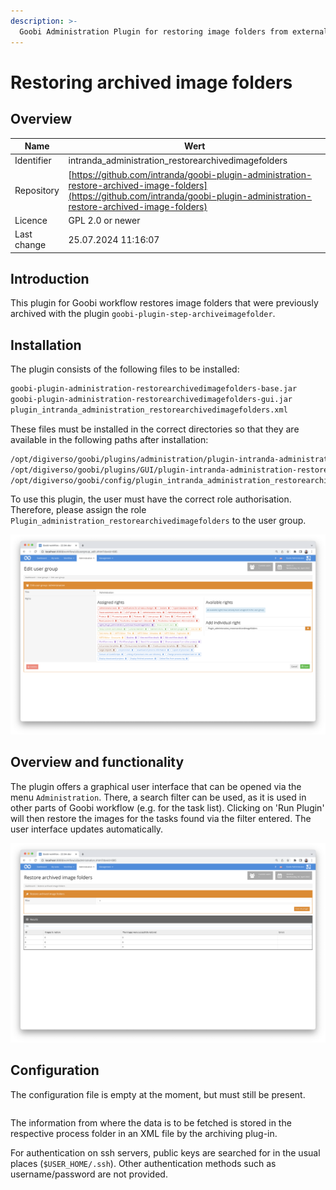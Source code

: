 ```yaml
---
description: >-
  Goobi Administration Plugin for restoring image folders from external storage
---
```


# Restoring archived image folders

## Overview

Name                     | Wert
-------------------------|-----------
Identifier               | intranda_administration_restorearchivedimagefolders
Repository               | [https://github.com/intranda/goobi-plugin-administration-restore-archived-image-folders](https://github.com/intranda/goobi-plugin-administration-restore-archived-image-folders)
Licence              | GPL 2.0 or newer 
Last change    | 25.07.2024 11:16:07


## Introduction
This plugin for Goobi workflow restores image folders that were previously archived with the plugin `goobi-plugin-step-archiveimagefolder`.


## Installation
The plugin consists of the following files to be installed:

```bash
goobi-plugin-administration-restorearchivedimagefolders-base.jar
goobi-plugin-administration-restorearchivedimagefolders-gui.jar
plugin_intranda_administration_restorearchivedimagefolders.xml
```

These files must be installed in the correct directories so that they are available in the following paths after installation:

```bash
/opt/digiverso/goobi/plugins/administration/plugin-intranda-administration-restorearchivedimagefolders-base.jar
/opt/digiverso/goobi/plugins/GUI/plugin-intranda-administration-restorearchivedimagefolders-gui.jar
/opt/digiverso/goobi/config/plugin_intranda_administration_restorearchivedimagefolders.xml
```

To use this plugin, the user must have the correct role authorisation. Therefore, please assign the role `Plugin_administration_restorearchivedimagefolders` to the user group.

![Correctly assigned role for the users](images/goobi-plugin-administration-restore-archived-image-folders_screen1_en.png)


## Overview and functionality
The plugin offers a graphical user interface that can be opened via the menu `Administration`. There, a search filter can be used, as it is used in other parts of Goobi workflow (e.g. for the task list). Clicking on 'Run Plugin' will then restore the images for the tasks found via the filter entered. The user interface updates automatically.

![User interface of the plugin](images/goobi-plugin-administration-restore-archived-image-folders_screen2_en.png)


## Configuration
The configuration file is empty at the moment, but must still be present.

```xml

```

The information from where the data is to be fetched is stored in the respective process folder in an XML file by the archiving plug-in.

For authentication on ssh servers, public keys are searched for in the usual places (`$USER_HOME/.ssh`). Other authentication methods such as username/password are not provided.